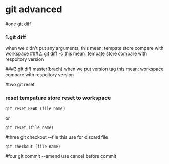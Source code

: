 # git advanced
#one git diff
### 1.git diff
when we didn't put any arguments;
this mean: tempate store compare with workspace
###2. git diff -c
 this mean: tempate store compare with respoitory version
 
 ###3.git diff master(brach)
 when we put version tag
 this mean: workspace compare with respoitory version
 
 #two git reset
 ### reset tempature store reset to workspace
 ```
 git reset HEAD (file name)
 ```
 or
 ```
 git reset (file name)
 ```
 #three git checkout --file
 this use for discard file
 ```
 git checkout (file name)
 ```
#four git commit --amend
 use cancel before commit
 
 

